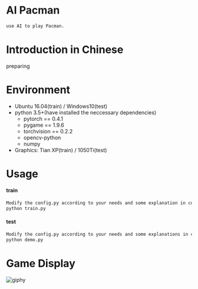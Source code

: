 # AI Pacman
```sh
use AI to play Pacman.
```

# Introduction in Chinese
preparing

# Environment
- Ubuntu 16.04(train) / Windows10(test)
- python 3.5+(have installed the neccessary dependencies)
	- pytorch == 0.4.1
	- pygame == 1.9.6
	- torchvision == 0.2.2
	- opencv-python
	- numpy
- Graphics: Tian XP(train) / 1050Ti(test)

# Usage
#### train
```sh
Modify the config.py according to your needs and some explanation in config.py, then run:
python train.py
```
#### test
```sh
Modify the config.py according to your needs and some explanations in config.py, then run:
python demo.py
```

# Game Display
![giphy](demonstration/running.gif)